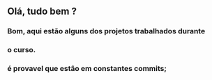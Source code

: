 ## Olá, tudo bem ? 

### Bom, aqui estão alguns dos projetos trabalhados durante
### o curso. 

### é provavel que estão em constantes commits; 
